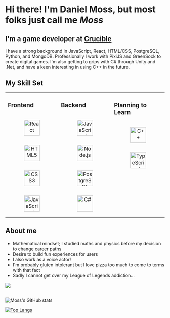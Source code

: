 # Hi there! I'm Daniel Moss, but most folks just call me *Moss*

## I'm a game developer at <a href="https://www.cruciblesoftware.com/">Crucible</a>
I have a strong background in JavaScript, React, HTML/CSS, PostgreSQL, Python, and MongoDB.
Professionally I work with PixiJS and GreenSock to create digital games.
I'm also getting to grips with C# through Unity and .Net, and have a keen interesting in using C++ in the future.

## My Skill Set  
<table><tr><td valign="top" width="33%">
  
### Frontend  
<div align="center">  
  <img style="margin: 15px" src="https://profilinator.rishav.dev/skills-assets/react-original-wordmark.svg" alt="React" height="50" />
  <img style="margin: 15px" src="https://profilinator.rishav.dev/skills-assets/html5-original-wordmark.svg" alt="HTML5" height="50" /> 
  <img style="margin: 15px" src="https://profilinator.rishav.dev/skills-assets/css3-original-wordmark.svg" alt="CSS3" height="50" /> 
  <img style="margin: 15px" src="https://profilinator.rishav.dev/skills-assets/javascript-original.svg" alt="JavaScript" height="50" />  
</div>
</td>
  
<td valign="top" width="33%">
  
### Backend  
<div align="center">    
  <img style="margin: 15px" src="https://profilinator.rishav.dev/skills-assets/javascript-original.svg" alt="JavaScript" height="50" />
  <img style="margin: 15px" src="https://profilinator.rishav.dev/skills-assets/nodejs-original-wordmark.svg" alt="Node.js" height="50" /> 
  <img style="margin: 15px" src="https://profilinator.rishav.dev/skills-assets/postgresql-original-wordmark.svg" alt="PostgreSQL" height="50" />
  <img style="margin: 15px" src="https://profilinator.rishav.dev/skills-assets/csharp-original.svg" alt="C#" height="50" /> 
</div>
</td>
 
<td valign="top" width="33%">
  
### Planning to Learn
<div align="center">     
  <img style="margin: 15px" src="https://profilinator.rishav.dev/skills-assets/cplusplus-original.svg" alt="C++" height="50" />
  <img style="margin: 15px" src="https://profilinator.rishav.dev/skills-assets/typescript-original.svg" alt="TypeScript" height="50" /> 
</div>
</td></tr></table>  

<div align='left'>
<p width='60%'>
  
## About me
  - Mathematical mindset; I studied maths and physics before my decision to change career paths
  - Desire to build fun experiences for users
  - I also work as a voice actor!
  - I'm probably gluten intolerant but I love pizza too much to come to terms with that fact
  - Sadly I cannot get over my League of Legends addiction...
  </p>
  
<img align='center' src="https://c.tenor.com/mErcWBSg078AAAAM/seal-lol.gif" />

</div>

<br/>

![Moss's GitHub stats](https://github-readme-stats.vercel.app/api?username=DanMossDev&count_private=true&theme=tokyonight)

[![Top Langs](https://github-readme-stats.vercel.app/api/top-langs/?username=DanMossDev)](https://github.com/DanMossDev/github-readme-stats)
